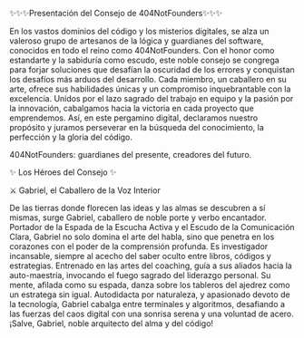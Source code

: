 ✨✨✨Presentación del Consejo de 404NotFounders✨✨✨

En los vastos dominios del código y los misterios digitales, se alza un valeroso grupo de artesanos de la lógica y guardianes del software, conocidos en todo el reino como 404NotFounders.
Con el honor como estandarte y la sabiduría como escudo, este noble consejo se congrega para forjar soluciones que desafían la oscuridad de los errores y conquistan los desafíos más arduos del desarrollo.
Cada miembro, un caballero en su arte, ofrece sus habilidades únicas y un compromiso inquebrantable con la excelencia. Unidos por el lazo sagrado del trabajo en equipo y la pasión por la innovación, cabalgamos hacia la victoria en cada proyecto que emprendemos.
Así, en este pergamino digital, declaramos nuestro propósito y juramos perseverar en la búsqueda del conocimiento, la perfección y la gloria del código.

404NotFounders: guardianes del presente, creadores del futuro.

✨ Los Héroes del Consejo ✨

⚔️ Gabriel, el Caballero de la Voz Interior

De las tierras donde florecen las ideas y las almas se descubren a sí mismas, surge Gabriel, caballero de noble porte y verbo encantador.
Portador de la Espada de la Escucha Activa y el Escudo de la Comunicación Clara, Gabriel no solo domina el arte del habla, sino que penetra en los corazones con el poder de la comprensión profunda. Es investigador incansable, siempre al acecho del saber oculto entre libros, códigos y estrategias.
Entrenado en las artes del coaching, guía a sus aliados hacia la auto-maestría, invocando el fuego sagrado del liderazgo personal. Su mente, afilada como su espada, danza sobre los tableros del ajedrez como un estratega sin igual.
Autodidacta por naturaleza, y apasionado devoto de la tecnología, Gabriel cabalga entre terminales y algoritmos, desafiando a las fuerzas del caos digital con una sonrisa serena y una voluntad de acero.
¡Salve, Gabriel, noble arquitecto del alma y del código!